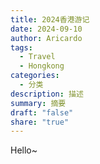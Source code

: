 ```yaml
---
title: 2024香港游记
date: 2024-09-10
author: Aricardo
tags:
  - Travel
  - Hongkong
categories:
  - 分类
description: 描述
summary: 摘要
draft: "false"
share: "true"
---
```

Hello~